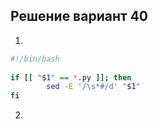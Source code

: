 ## Решение вариант 40 
1. 
```bash
#!/bin/bash
 
if [[ "$1" == *.py ]]; then
        sed -E '/\s*#/d' "$1"
fi
``` 
 2.
 ```bash
```